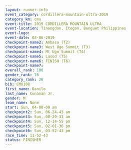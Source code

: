 ```yaml
---
layout: runner-info 
event_category: cordillera-mountain-ultra-2019 
category_km: cmu 
event-title: 2019 CORDILLERA MOUNTAIN ULTRA 
event-location: Tinongdan, Itogon, Benguet Philippines 
event-logo: 
event-date: 03-06-2019 
checkpoint-name2: Ambasa (T2) 
checkpoint-name3: West Ugo Summit (T3) 
checkpoint-name4: Mt Ugo Summit (T4) 
checkpoint-name5: Lusod (T5) 
checkpoint-name6: FINISH (T6) 
checkpoint-name7: 
overall_rank: 100
gender_rank: 76
category_rank: 26
bib: CMU108
first_name: Danilo
last_name: Cunanan Jr.
gender: M
team_name: None
start: Sun, 04-00-00 am
checkpoint2: Sun, 06-24-43 am
checkpoint3: Sun, 08-29-33 am
checkpoint4: Sun, 12-14-55 pm
checkpoint5: Sun, 02-01-36 pm
checkpoint6: Sun, 03-52-43 pm
race_time: 11-52-43
status: FINISHER
---
```

